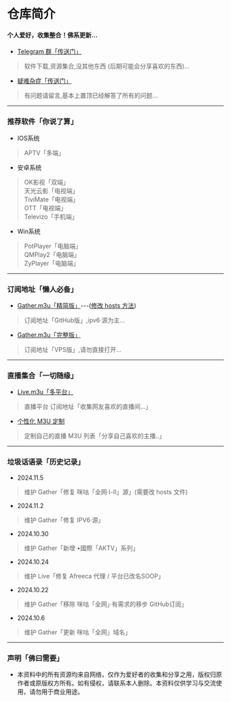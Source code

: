 
# 仓库简介
#### 个人爱好，收集整合！佛系更新…
* [Telegram 群「传送门」](https://t.me/Y_anGGGGGG)
>软件下载,资源集合,没其他东西 (后期可能会分享喜欢的东西)...
* [疑难杂症「传送门」](https://github.com/YanG-1989/m3u/issues)
>有问题请留言,基本上置顶已经解答了所有的问题... 
---
### 推荐软件「你说了算」  
* IOS系统  
>APTV「多端」  
* 安卓系统
>OK影视「双端」  
>天光云影「电视端」  
>TiviMate「电视端」   
>OTT「电视端」   
>Televizo「手机端」  
* Win系统
>PotPlayer「电脑端」  
>QMPlay2「电脑端」  
>ZyPlayer「电脑端」   
---
### 订阅地址「懒人必备」   
* [Gather.m3u「精简版」](https://bit.ly/IPTV-Gather)---([修改 hosts 方法](https://raw.githubusercontent.com/YanG-1989/m3u/refs/heads/main/hosts.txt))  
> 订阅地址「GitHub版」,ipv6·源为主...    
* [Gather.m3u「完整版」](https://tv.iill.top/m3u/Gather)  
> 订阅地址「VPS版」,请勿直接打开...  
---
### 直播集合「一切随缘」  
* [Live.m3u「多平台」](https:///tv.iill.top/m3u/Live)  
>直播平台 订阅地址「收集网友喜欢的直播间...」
* [个性化 M3U 定制](https://m.iill.top)  
>定制自己的直播 M3U 列表「分享自己喜欢的主播..」
---
### 垃圾话语录「历史记录」     
* 2024.11.5
>维护 Gather「修复 咪咕「全网·Ⅰ-Ⅱ」源」(需要改 hosts 文件)
* 2024.11.2
>维护 Gather「修复 IPV6·源」
* 2024.10.30
>维护 Gather「新增 •國際「AKTV」系列」
* 2024.10.24
>维护 Live「修复 Afreeca 代理 / 平台已改名SOOP」
* 2024.10.22
>维护 Gather「移除 咪咕「全网」·有需求的移步 GitHub订阅」
* 2024.10.6
>维护 Gather「更新 咪咕「全网」域名」
---

### 声明「佛曰需要」
* 本资料中的所有资源均来自网络，仅作为爱好者的收集和分享之用，版权归原作者或原版权方所有。如有侵权，请联系本人删除。本资料仅供学习与交流使用，请勿用于商业用途。
